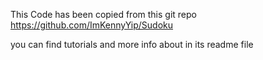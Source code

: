 This Code has been copied from this git repo
https://github.com/ImKennyYip/Sudoku

you can find tutorials and more info about in its readme file